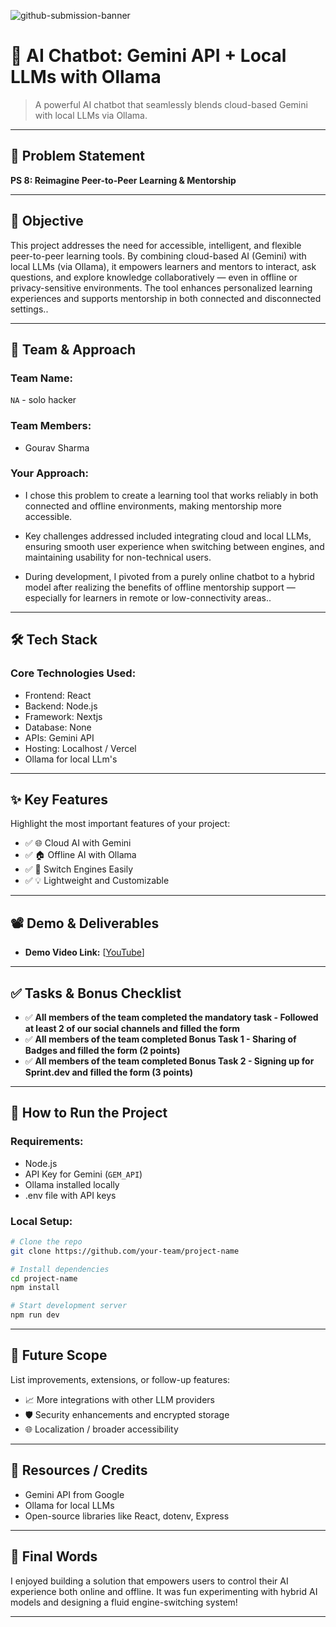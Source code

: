 
![github-submission-banner](https://github.com/user-attachments/assets/a1493b84-e4e2-456e-a791-ce35ee2bcf2f)

# 🚀 AI Chatbot: Gemini API + Local LLMs with Ollama

> A powerful AI chatbot that seamlessly blends cloud-based Gemini with local LLMs via Ollama.

---

## 📌 Problem Statement

**PS 8: Reimagine Peer-to-Peer Learning & Mentorship**

---

## 🎯 Objective

This project addresses the need for accessible, intelligent, and flexible peer-to-peer learning tools. By combining cloud-based AI (Gemini) with local LLMs (via Ollama), it empowers learners and mentors to interact, ask questions, and explore knowledge collaboratively — even in offline or privacy-sensitive environments. The tool enhances personalized learning experiences and supports mentorship in both connected and disconnected settings..

---

## 🧠 Team & Approach

### Team Name:

`NA` - solo hacker

### Team Members:

* Gourav Sharma 

### Your Approach:

* I chose this problem to create a learning tool that works reliably in both connected and offline environments, making mentorship more accessible.

* Key challenges addressed included integrating cloud and local LLMs, ensuring smooth user experience when switching between engines, and maintaining usability for non-technical users.

* During development, I pivoted from a purely online chatbot to a hybrid model after realizing the benefits of offline mentorship support — especially for learners in remote or low-connectivity areas..

---

## 🛠️ Tech Stack

### Core Technologies Used:

* Frontend: React
* Backend: Node.js
* Framework: Nextjs
* Database: None
* APIs: Gemini API
* Hosting: Localhost / Vercel
* Ollama for local LLm's
---

## ✨ Key Features

Highlight the most important features of your project:

* ✅ 🌐 Cloud AI with Gemini
* ✅ 🏠 Offline AI with Ollama
* ✅ 🔄 Switch Engines Easily
* ✅ 💡 Lightweight and Customizable

---

## 📽️ Demo & Deliverables

* **Demo Video Link:** \[[YouTube](https://youtu.be/TrC9TgeiVOs)]

---

## ✅ Tasks & Bonus Checklist

* ✅ **All members of the team completed the mandatory task - Followed at least 2 of our social channels and filled the form**
* ✅ **All members of the team completed Bonus Task 1 - Sharing of Badges and filled the form (2 points)**
* ✅ **All members of the team completed Bonus Task 2 - Signing up for Sprint.dev and filled the form (3 points)**

---

## 🧪 How to Run the Project

### Requirements:

* Node.js
* API Key for Gemini (`GEM_API`)
* Ollama installed locally
* .env file with API keys

### Local Setup:

```bash
# Clone the repo
git clone https://github.com/your-team/project-name

# Install dependencies
cd project-name
npm install

# Start development server
npm run dev
```

---

## 🧬 Future Scope

List improvements, extensions, or follow-up features:

* 📈 More integrations with other LLM providers
* 🛡️ Security enhancements and encrypted storage
* 🌐 Localization / broader accessibility

---

## 📎 Resources / Credits

* Gemini API from Google
* Ollama for local LLMs
* Open-source libraries like React, dotenv, Express

---

## 🏁 Final Words

I enjoyed building a solution that empowers users to control their AI experience both online and offline. It was fun experimenting with hybrid AI models and designing a fluid engine-switching system!

---
